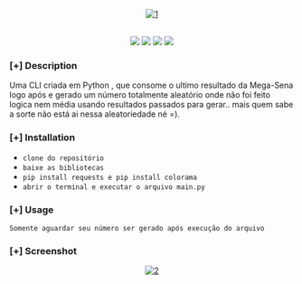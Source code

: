 <p align="center">
    <a  href="https://ibb.co/qd9nwhL"><img  src="https://i.ibb.co/t4ch5nw/1.png" alt="1" border="0"></a>
</p>
<p align="center">
<br>
    <img src="https://img.shields.io/badge/Author-Rafael Guedes-magenta?style=flat-square">
    <img src="https://img.shields.io/badge/Open%20Source-yes-orange?style=flat-square">
    <img src="https://img.shields.io/badge/Made%20In-Brazil-green?style=flat-square">
    <img src="https://img.shields.io/badge/Written%20In-Python3-blue?style=flat-square">
</p>

### [+] Description
Uma CLI criada em Python , que consome o ultimo resultado  da Mega-Sena logo após e gerado um número totalmente aleatório onde não foi feito logica nem média usando resultados passados para gerar.. mais quem sabe a sorte não está ai nessa aleatoriedade né =).  

### [+] Installation
 - `clone do repositório `
 - `baixe as bibliotecas`
 - `pip install requests e pip install colorama`
 - `abrir o terminal e executar o arquivo main.py`

### [+] Usage
`Somente aguardar seu número ser gerado após execução do arquivo`

### [+] Screenshot
<p align="center">
    <a  href="https://imgbb.com/"><img src="https://i.ibb.co/1vY1QQ5/2.png" alt="2" border="0"></a>
</p>


